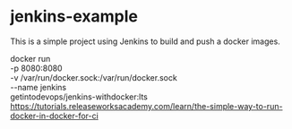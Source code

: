 # jenkins-example

This is a simple project using Jenkins to build and push a docker images.

docker run \
  -p 8080:8080 \
  -v /var/run/docker.sock:/var/run/docker.sock \
  --name jenkins \
  getintodevops/jenkins-withdocker:lts
https://tutorials.releaseworksacademy.com/learn/the-simple-way-to-run-docker-in-docker-for-ci
